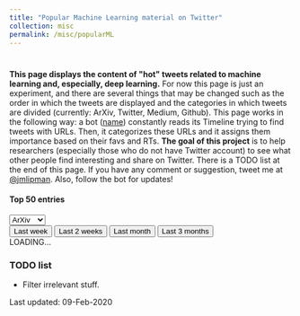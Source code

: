 ```yaml
---
title: "Popular Machine Learning material on Twitter"
collection: misc
permalink: /misc/popularML
---
```

<link rel="stylesheet" media="screen and (min-device-width: 501px)" href="{{ base_path }}/assets/css/popular_ML_largeScreen.css" />
<link rel="stylesheet" media="screen and (max-width: 500px)" href="{{ base_path }}/assets/css/popular_ML_smallScreen.css" />
<link href="{{ base_path }}/assets/css/popular_ML.css" rel="stylesheet">
<script language="javascript" src="{{ base_path }}/assets/js/jquery.js"></script>
<script language="javascript" src="{{ base_path }}/assets/js/popular_ML.js"></script>



<div class="cover-container d-flex p-4 mx-auto flex-column">
    <main role="main" class="inner cover text-center">
    <h1 class="cover-heading"><!--Popular Machine Learning material on Twitter.--></h1>
    <div class="col-sm">
    <p class="lead description">
        <b>This page displays the content of "hot" tweets related to machine learning and, especially, deep learning.</b>
        For now this page is just an experiment, and there are several things that may be changed such as the order in which the tweets are displayed and
        the categories in which tweets are divided (currently: ArXiv, Twitter, Medium, Github).
        This page works in the following way: a bot (<a href="https://twitter.com/name" target="_blank">name</a>) constantly reads its Timeline trying to find tweets with URLs.
        Then, it categorizes these URLs and it assigns them importance based on their favs and RTs.
        <b>The goal of this project</b> is to help researchers (especially those who do not have Twitter account) to see what other people find interesting and share on Twitter.
        There is a TODO list at the end of this page. If you have any comment or suggestion, tweet me at <a href="https://twitter.com/jmlipman" target="_blank">@jmlipman</a>.
        Also, follow the bot for updates!
        </p>
    </div>
    </main>
</div>
        
<div class="col-12 text-center">
    <h4>Top 50 entries</h4>
</div>
<div class="row top-row">
    <div class="col-6 themed-grid-col-top-row my-auto">
        <select class="custom-select" id="select-source">
            <option value="arxiv" selected>ArXiv</option>
            <option value="twitter">Twitter</option>
            <option value="blog">Blog</option>
            <option value="github">GitHub</option>
            <option value="paper">Paper</option>
            <option value="news">News</option>
            <option value="other">Other</option>
            <option value="all">All</option>
          </select>
      </div>
      <div class="col-6 themed-grid-col-top-row text-center">
          <button type="button" class="btn btn-primary" id="week">Last week</button>
          <button type="button" class="btn btn-light" id="2weeks">Last 2 weeks</button>
          <button type="button" class="btn btn-light" id="month">Last month</button>
          <button type="button" class="btn btn-light" id="3months">Last 3 months</button>
      </div>
</div>
<div class="rows-here">
    LOADING...
</div>

<div class="cover-container d-flex p-4 mx-auto flex-column">
    <main role="main" class="inner cover">
    <h3 class="cover-heading">TODO list</h3>
    <div class="col-sm">
    <ul>
        <li>Filter irrelevant stuff.</li>
    </ul>
    <p>Last updated: 09-Feb-2020</p>
    </div>
    </main>
</div>
